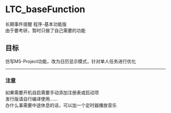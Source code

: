 # LTC_baseFunction
长期事件提醒 程序-基本功能版  
由于要考研，暂时只做了自己需要的功能 
## 目标 
仿写MS-Project功能，改为日历显示模式，针对单人任务进行优化  

---
### 注意  
如果需要开机自启需要手动添加注册表或启动项  
发行版请自行编译使用……  
办什么事需要中途休息的话，可以加一个定时器播放音乐
